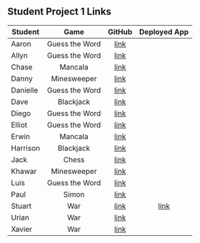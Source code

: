 ## Student Project 1 Links

| Student | Game | GitHub | Deployed App |
|---|:---:|:---:|:---:|
| Aaron | Guess the Word | [link](https://github.com/J-AaronLong/guess-the-word) |  |
| Allyn | Guess the Word | [link](https://github.com/awoodward6/projectOne) |  |
| Chase | Mancala | [link](https://github.com/chaseeanderson/MancalaGameCA/tree/main) |  |
| Danny | Minesweeper | [link](https://github.com/danny-shindel/MineSweeper) |  |
| Danielle | Guess the Word | [link](https://github.com/damartinez16/hangman-project1) |  |
| Dave | Blackjack | [link](https://github.com/LordSnoosh/sabacc-game-proj1) |  |
| Diego | Guess the Word | [link](https://github.com/DiegoRuiz06/First-Project) |  |
| Elliot | Guess the Word | [link](https://github.com/elliothwang/snowman) |  |
| Erwin | Mancala | [link](https://github.com/erwinmedina/mancala) |  |
| Harrison | Blackjack | [link](https://github.com/Harrison-Berek/blackjack) |  |
| Jack | Chess | [link](https://github.com/jackhr/chess-project) |  |
| Khawar | Minesweeper | [link](https://github.com/khawarrr/project1_minesweeper) |  |
| Luis | Guess the Word | [link](https://github.com/lhern026/GUESS_THE_WORD) |  |
| Paul | Simon | [link](https://github.com/cloudpc7/project) |  |
| Stuart | War | [link](https://github.com/StuK359/WarPlus) | [link](https://stuk359.github.io/WarPlus/) |
| Urian | War | [link](https://git.generalassemb.ly/urian/ProjectIWar) |  |
| Xavier | War | [link](https://github.com/imthedude2351/FirstProject-War) |  |
